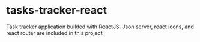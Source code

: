 # tasks-tracker-react
Task tracker application builded with ReactJS. Json server, react icons, and react router are included in this project
